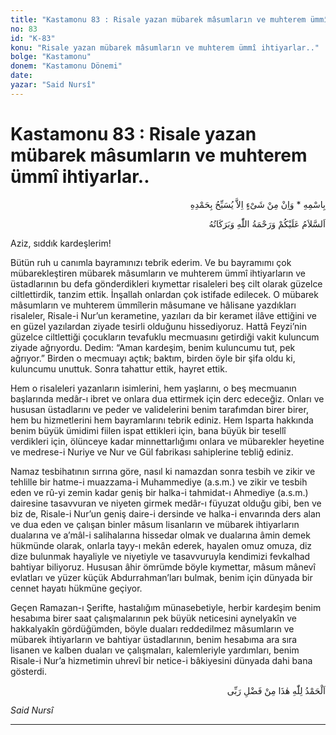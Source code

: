 ```yaml
---
title: "Kastamonu 83 : Risale yazan mübarek mâsumların ve muhterem ümmî ihtiyarlar.."
no: 83
id: "K-83"
konu: "Risale yazan mübarek mâsumların ve muhterem ümmî ihtiyarlar.."
bolge: "Kastamonu"
donem: "Kastamonu Dönemi"
date: 
yazar: "Said Nursî"
---
```


# Kastamonu 83 : Risale yazan mübarek mâsumların ve muhterem ümmî ihtiyarlar..

<p class="arabic" dir="rtl" title="Meal: “O’nun adıyla” * “Hiçbir şey yoktur ki O'nu hamd ile tesbih etmesin” [İsrâ Suresi, 17:44]">بِاسْمِهِ * وَاِنْ مِنْ شَىْءٍ اِلاَّ يُسَبِّحُ بِحَمْدِهِ</p>

<p class="arabic" dir="rtl" title="Meal: “Allah’ın selâmı, rahmeti ve bereketleri, üzerinize olsun.”">اَلسَّلاَمُ عَلَيْكُمْ وَرَحْمَةُ اللّٰهِ وَبَرَكَاتُهُ</p>

Aziz, sıddık kardeşlerim!

Bütün ruh u canımla bayramınızı tebrik ederim. Ve bu bayramımı çok mübarekleştiren mübarek mâsumların ve muhterem ümmî ihtiyarların ve üstadlarının bu defa gönderdikleri kıymettar risaleleri beş cilt olarak güzelce ciltlettirdik, tanzim ettik. İnşallah onlardan çok istifade edilecek. O mübarek mâsumların ve muhterem ümmîlerin mâsumane ve hâlisane yazdıkları risaleler, Risale-i Nur’un kerametine, yazıları da bir keramet ilâve ettiğini ve en güzel yazılardan ziyade tesirli olduğunu hissediyoruz. Hattâ Feyzi’nin güzelce ciltlettiği çocukların tevafuklu mecmuasını getirdiği vakit kuluncum ziyade ağrıyordu. Dedim: “Aman kardeşim, benim kuluncumu tut, pek ağrıyor.” Birden o mecmuayı açtık; baktım, birden öyle bir şifa oldu ki, kuluncumu unuttuk. Sonra tahattur ettik, hayret ettik.

Hem o risaleleri yazanların isimlerini, hem yaşlarını, o beş mecmuanın başlarında medâr-ı ibret ve onlara dua ettirmek için derc edeceğiz. Onları ve hususan üstadlarını ve peder ve validelerini benim tarafımdan birer birer, hem bu hizmetlerini hem bayramlarını tebrik ediniz. Hem Isparta hakkında benim büyük ümidimi fiilen ispat ettikleri için, bana büyük bir tesellî verdikleri için, ölünceye kadar minnettarlığımı onlara ve mübarekler heyetine ve medrese-i Nuriye ve Nur ve Gül fabrikası sahiplerine tebliğ ediniz.

Namaz tesbihatının sırrına göre, nasıl ki namazdan sonra tesbih ve zikir ve tehlille bir hatme-i muazzama-i Muhammediye (a.s.m.) ve zikir ve tesbih eden ve rû-yi zemin kadar geniş bir halka-i tahmidat-ı Ahmediye (a.s.m.) dairesine tasavvuran ve niyeten girmek medâr-ı füyuzat olduğu gibi, ben ve biz de, Risale-i Nur’un geniş daire-i dersinde ve halka-i envarında ders alan ve dua eden ve çalışan binler mâsum lisanların ve mübarek ihtiyarların dualarına ve a’mâl-i salihalarına hissedar olmak ve dualarına âmin demek hükmünde olarak, onlarla tayy-ı mekân ederek, hayalen omuz omuza, diz dize bulunmak hayaliyle ve niyetiyle ve tasavvuruyla kendimizi fevkalhad bahtiyar biliyoruz. Hususan âhir ömrümde böyle kıymettar, mâsum mânevî evlatları ve yüzer küçük Abdurrahman’ları bulmak, benim için dünyada bir cennet hayatı hükmüne geçiyor.

Geçen Ramazan-ı Şerifte, hastalığım münasebetiyle, herbir kardeşim benim hesabıma birer saat çalışmalarının pek büyük neticesini aynelyakîn ve hakkalyakîn gördüğümden, böyle duaları reddedilmez mâsumların ve mübarek ihtiyarların ve bahtiyar üstadlarının, benim hesabıma ara sıra lisanen ve kalben duaları ve çalışmaları, kalemleriyle yardımları, benim Risale-i Nur’a hizmetimin uhrevî bir netice-i bâkiyesini dünyada dahi bana gösterdi.

<p class="arabic" dir="rtl" title="Meal: “Elhamdulillah, bu Rabbimin bir fazlıdır.”">اَلْحَمْدُ لِلّٰهِ هٰذَا مِنْ فَضْلِ رَبِّى</p>

*Said Nursî*

***
